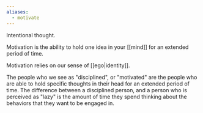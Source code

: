 ```yaml
---
aliases:
  - motivate
---
```

Intentional thought.

Motivation is the ability to hold one idea in your [[mind]] for an extended period of time.

Motivation relies on our sense of [[ego|identity]].

The people who we see as "disciplined", or "motivated" are the people who are able to hold specific thoughts in their head for an extended period of time. The difference between a disciplined person, and a person who is perceived as "lazy" is the amount of time they spend thinking about the behaviors that they want to be engaged in.